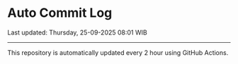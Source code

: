 # Auto Commit Log

Last updated: Thursday, 25-09-2025 08:01 WIB

---

This repository is automatically updated every 2 hour using GitHub Actions.
